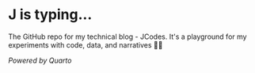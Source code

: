 # J is typing...
The GitHub repo for my technical blog - JCodes. It's a playground for my experiments with code, data, and narratives 🔮🔦

*Powered by Quarto*
